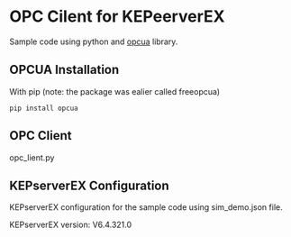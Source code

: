 # OPC Cilent for KEPeerverEX  
Sample code using python and [opcua](https://github.com/FreeOpcUa/python-opcua) library.

## OPCUA Installation

With pip (note: the package was ealier called freeopcua)

    pip install opcua

## OPC Client

opc_lient.py

## KEPserverEX Configuration

KEPserverEX configuration for the sample code using sim_demo.json file.

KEPserverEX version: V6.4.321.0
